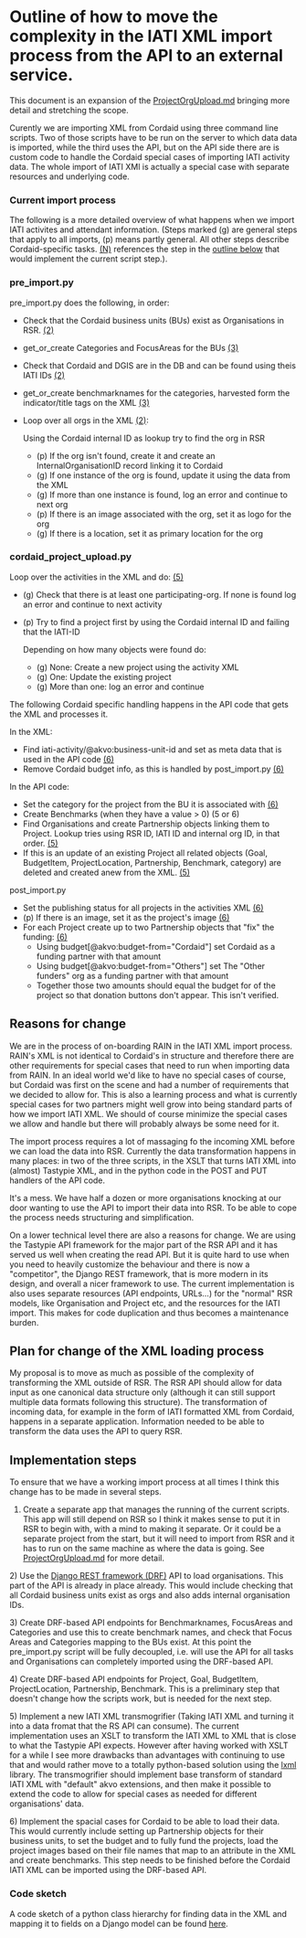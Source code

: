 # Outline of how to move the complexity in the IATI XML import process from the API to an external service.

This document is an expansion of the [ProjectOrgUpload.md](https://github.com/akvo/akvo-product-design/blob/master/RSR/Features/13-ProjectOrgUpload/TechnicalDesign/ProjectOrgUpload.md) bringing more detail and stretching the scope.

Curently we are importing XML from Cordaid using three command line scripts. Two of those scripts have to be run on the server to which data data is imported, while the third uses the API, but on the API side there are is custom code to handle the Cordaid special cases of importing IATI activity data. The whole import of IATI XMl is actually a special case with separate resources and underlying code.

### Current import process

The following is a more detailed overview of what happens when we import IATI activites and attendant information. (Steps marked (g) are general steps that apply to all imports, (p) means partly general. All other steps describe Cordaid-specific tasks. [(N)](#) references the step in the [outline below](#implementation-steps) that would implement the current script step.).

### pre_import.py

pre_import.py does the following, in order:

* Check that the Cordaid business units (BUs) exist as Organisations in RSR. [(2)](#2)
* get_or_create Categories and FocusAreas for the BUs [(3)](#3)
* Check that Cordaid and DGIS are in the DB and can be found using theis IATI IDs [(2)](#2)
* get_or_create benchmarknames for the categories, harvested form the indicator/title tags on the XML [(3)](#3)
* Loop over all orgs in the XML [(2)](#2):

    Using the Cordaid internal ID as lookup try to find the org in RSR
    * (p) If the org isn't found, create it and create an InternalOrganisationID record linking it to Cordaid
    * (g) If one instance of the org is found, update it using the data from the XML
    * (g) If more than one instance is found, log an error and continue to next org
    * (p) If there is an image associated with the org, set it as logo for the org
    * (g) If there is a location, set it as primary location for the org

### cordaid_project_upload.py

Loop over the activities in the XML and do: [(5)](#5)

* (g) Check that there is at least one participating-org. If none is found log an error and continue to next activity
* (p) Try to find a project first by using the Cordaid internal ID and failing that the IATI-ID

    Depending on how many objects were found do:
    * (g) None: Create a new project using the activity XML
    * (g) One: Update the existing project
    * (g) More than one: log an error and continue

The following Cordaid specific handling happens in the API code that gets the XML and processes it.

In the XML:

* Find iati-activity/@akvo:business-unit-id and set as meta data that is used in the API code [(6)](#6)
* Remove Cordaid budget info, as this is handled by post_import.py [(6)](#6)

In the API code:
* Set the category for the project from the BU it is associated with [(6)](#6)
* Create Benchmarks (when they have a value > 0) (5 or 6)
* Find Organisations and create Partnership objects linking them to Project. Lookup tries using RSR ID, IATI ID and internal org ID, in that order. [(5)](#5)
* If this is an update of an existing Project all related objects (Goal, BudgetItem, ProjectLocation, Partnership, Benchmark, category) are deleted and created anew from the XML. [(5)](#5)

post_import.py

* Set the publishing status for all projects in the activities XML [(6)](#6)
* (p) If there is an image, set it as the project's image [(6)](#6)
* For each Project create up to two Partnership objects that "fix" the funding: [(6)](#6)
    * Using budget[@akvo:budget-from="Cordaid"] set Cordaid as a funding partner with that amount
    * Using budget[@akvo:budget-from="Others"] set The "Other funders" org as a funding partner with that amount
    * Together those two amounts should equal the budget for of the project so that donation buttons don't appear. This isn't verified.

## Reasons for change

We are in the process of on-boarding RAIN in the IATI XML import process. RAIN's XML is not identical to Cordaid's in structure and therefore there are other requirements for special cases that need to run when importing data from RAIN. In an ideal world we'd like to have no special cases of course, but Cordaid was first on the scene and had a number of requirements that we decided to allow for. This is also a learning process and what is currently special cases for two partners might well grow into being standard parts of how we import IATI XML. We should of course minimize the special cases we allow and handle but there will probably always be some need for it.

 The import process requires a lot of massaging fo the incoming XML before we can load the data into RSR. Currently the data transformation happens in many places: in two of the three scripts, in the XSLT that turns IATI XML into (almost) Tastypie XML, and in the python code in the POST and PUT handlers of the API code.

 It's a mess. We have half a dozen or more organisations knocking at our door wanting to use the API to import their data into RSR. To be able to cope the process needs structuring and simplification.

 On a lower technical level there are also a reasons for change. We are using the Tastypie API framework for the major part of the RSR API and it has served us well when creating the read API. But it is quite hard to use when you need to heavily customize the behaviour and there is now a "competitor", the Django REST framework, that is more modern in its design, and overall a nicer framework to use. The current implementation is also uses separate resources (API endpoints, URLs...) for the "normal" RSR models, like Organisation and Project etc, and the resources for the IATI import. This makes for code duplication and thus becomes a maintenance burden.

 ## Plan for change of the XML loading process

 My proposal is to move as much as possible of the complexity of transforming the XML outside of RSR. The RSR API should allow for data input as one canonical data structure only (although it can still support multiple data formats following this structure). The transformation of incoming data, for example in the form of IATI formatted XML from Cordaid, happens in a separate application. Information needed to be able to transform the data uses the API to query RSR.

## Implementation steps

To ensure that we have a working import process at all times I think this change has to be made in several steps.

<a name="1"></a>
  1) Create a separate app that manages the running of the current scripts.
    This app will still depend on RSR so I think it makes sense to put it in RSR to begin with, with a mind to making it separate. Or it could be a separate project from the start, but it will need to import from RSR and it has to run on the same machine as where the data is going. See [ProjectOrgUpload.md](https://github.com/akvo/akvo-product-design/blob/master/RSR/Features/13-ProjectOrgUpload/TechnicalDesign/ProjectOrgUpload.md) for more detail.

<a name="2"></a>
  2) Use the [Django REST framework (DRF)](http://www.django-rest-framework.org/) API to load organisations. This part of the API is already in place already. This would include checking that all Cordaid business units exist as orgs and also adds internal organisation IDs.

<a name="3"></a>
  3) Create DRF-based API endpoints for Benchmarknames, FocusAreas and Categories and use this to create benchmark names, and check that Focus Areas and Categories mapping to the BUs exist. At this point the pre_import.py script will be fully decoupled, i.e. will use the API for all tasks and Organisations can completely imported using the DRF-based API.

<a name="4"></a>
  4) Create DRF-based API endpoints for Project, Goal, BudgetItem, ProjectLocation, Partnership, Benchmark. This is a preliminary step that doesn't change how the scripts work, but is needed for the next step.

<a name="5"></a>
  5) Implement a new IATI XML transmogrifier (Taking IATI XML and turning it into a data fromat that the RS API can consume). The current implementation uses an XSLT to transform the IATI XML to XML that is close to what the Tastypie API expects. However after having worked with XSLT for a while I see more drawbacks than advantages with continuing to use that and would rather move to a totally python-based solution using the [lxml](http://lxml.de/) library. The transmogrifier should implement base transform of standard IATI XML with "default" akvo extensions, and then make it possible to extend the code to allow for special cases as needed for different organisations' data.

<a name="6"></a>
  6) Implement the spacial cases for Cordaid to be able to load their data. This would currently include setting up Partnership objects for their business units, to set the budget and to fully fund the projects, load the project images based on their file names that map to an attribute in the XML and create benchmarks. This step needs to be finished before the Cordaid IATI XML can be imported using the DRF-based API.

### Code sketch

A code sketch of a python class hierarchy for finding data in the XML and mapping it to fields on a Django model can be found [here](datamuncher.py).

